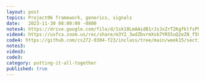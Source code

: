 ```yaml
---
layout: post
topics: Project06 framework, generics, signals
date:   2023-11-30 08:00:00 -0800
notes4: https://drive.google.com/file/d/1sk18LmAAidB1rJzJxZrT2KgfklfsPhMi/view?usp=drive_link
video4: https://usfca.zoom.us/rec/share/m3Y2_3wdZbvrmXsb7YR55uQ2eZN_f5Udqf77AzBiJM1S55PrDduROoyHwVsuH7WP.UP04IXkgUUx8af-b
code4: https://github.com/cs272-0304-f23/inclass/tree/main/week15/section04
notes3: 
video3: 
code3: 
category: putting-it-all-together
published: true
---
```


